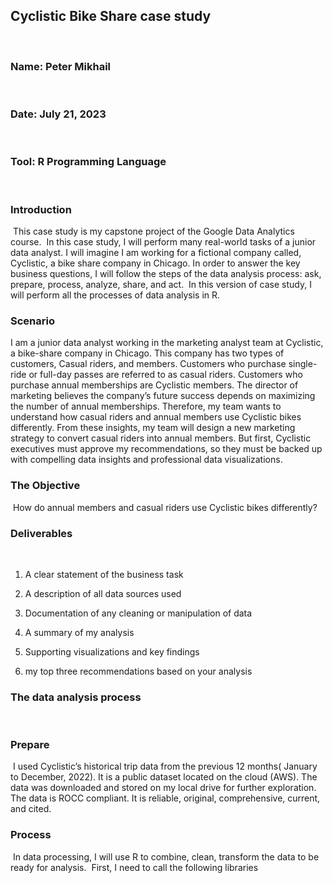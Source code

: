## Cyclistic Bike Share case study 
​
### Name: Peter Mikhail
​
### Date: July 21, 2023
​
### Tool: R Programming Language
​
### Introduction
​
This case study is my capstone project of the Google Data Analytics course.
​
In this case study, I will perform many real-world tasks of a junior data analyst. I will imagine I am working for a fictional company called, Cyclistic, a bike share company in Chicago. In order to answer the key business questions, I will follow the steps of the data analysis process: ask, prepare, process, analyze, share, and act.
​
In this version of case study, I will perform all the processes of data analysis in R.
​
 ### Scenario
 
I am a junior data analyst working in the marketing analyst team at Cyclistic, a bike-share company in Chicago. This company has two types of customers, Casual riders, and members. Customers who purchase single-ride or full-day passes are referred to as casual riders. Customers who purchase annual memberships are Cyclistic members. The director of marketing believes the company’s future success depends on maximizing the number of annual memberships. Therefore, my team wants to understand how casual riders and annual members use Cyclistic bikes differently. From these insights, my team will design a new marketing strategy to convert casual riders into annual members. But first, Cyclistic executives must approve my recommendations, so they must be backed up with compelling data insights and professional data visualizations.
​
### The Objective 
​
How do annual members and casual riders use Cyclistic bikes differently?
​
### Deliverables
​
1. A clear statement of the business task
​
2. A description of all data sources used
 
3. Documentation of any cleaning or manipulation of data
​
4. A summary of my analysis
​
5. Supporting visualizations and key findings 
​
6. my top three recommendations based on your analysis
​
### The data analysis process
​
### Prepare 
​
I used Cyclistic’s historical trip data from the previous 12 months( January to December, 2022). It is a public dataset located on the cloud (AWS). The data was downloaded and stored on my local drive for further exploration.  
The data is ROCC compliant. It is reliable, original, comprehensive, current, and cited.
​
### Process 
​
In data processing, I will use R to combine, clean, transform the data to be ready for analysis.
​
First, I need to call the following libraries

